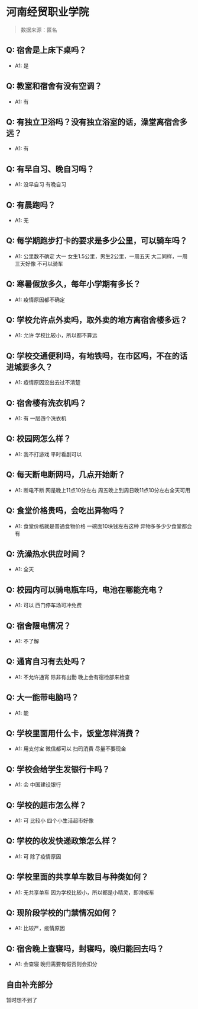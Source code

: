 # 河南经贸职业学院

> 数据来源：匿名

## Q: 宿舍是上床下桌吗？

- A1: 是

## Q: 教室和宿舍有没有空调？

- A1: 有

## Q: 有独立卫浴吗？没有独立浴室的话，澡堂离宿舍多远？

- A1: 有

## Q: 有早自习、晚自习吗？

- A1: 没早自习 有晚自习

## Q: 有晨跑吗？

- A1: 无

## Q: 每学期跑步打卡的要求是多少公里，可以骑车吗？

- A1: 公里数不确定
大一 女生1.5公里，男生2公里，一周五天
大二同样，一周三天好像
不可以骑车

## Q: 寒暑假放多久，每年小学期有多长？

- A1: 疫情原因都不确定

## Q: 学校允许点外卖吗，取外卖的地方离宿舍楼多远？

- A1: 允许
学校比较小，所以都不算远

## Q: 学校交通便利吗，有地铁吗，在市区吗，不在的话进城要多久？

- A1: 疫情原因没出去过不清楚

## Q: 宿舍楼有洗衣机吗？

- A1: 有 一层四个洗衣机

## Q: 校园网怎么样？

- A1: 我不打游戏
平时看剧可以

## Q: 每天断电断网吗，几点开始断？

- A1: 断电不断
网是晚上11点10分左右 
周五晚上到周日晚11点10分左右全天可用

## Q: 食堂价格贵吗，会吃出异物吗？

- A1: 食堂价格就是普通食物价格
一碗面10块钱左右这种
异物多多少少食堂都会有

## Q: 洗澡热水供应时间？

- A1: 全天

## Q: 校园内可以骑电瓶车吗，电池在哪能充电？

- A1: 可以
西门停车场可冲免费

## Q: 宿舍限电情况？

- A1: 不了解

## Q: 通宵自习有去处吗？

- A1: 不允许通宵 除非有出勤
晚上会有宿检部来检查

## Q: 大一能带电脑吗？

- A1: 能

## Q: 学校里面用什么卡，饭堂怎样消费？

- A1: 用支付宝 微信都可以
扫码消费
尽量不要现金

## Q: 学校会给学生发银行卡吗？

- A1: 会
中国建设银行

## Q: 学校的超市怎么样？

- A1: 可
比较小 四个小生活超市好像

## Q: 学校的收发快递政策怎么样？

- A1: 可 除了疫情原因

## Q: 学校里面的共享单车数目与种类如何？

- A1: 无共享单车
因为学校比较小，所以都是小精灵，即滑板车

## Q: 现阶段学校的门禁情况如何？

- A1: 比较严，疫情原因

## Q: 宿舍晚上查寝吗，封寝吗，晚归能回去吗？

- A1: 会查寝 晚归需要有假否则会扣分

## 自由补充部分

暂时想不到了